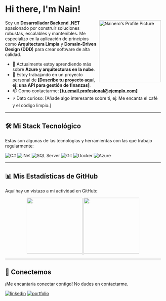 # Hi there, I'm Nain!

<a href="https://www.linkedin.com/in/aitor-nain-mendoza-vallejo/">
  <img align="right" alt="Nainero's Profile Picture" width="200px" src="https://avatars.githubusercontent.com/u/108929639?v=4" />
</a>

Soy un **Desarrollador Backend .NET** apasionado por construir soluciones robustas, escalables y mantenibles. Me especializo en la aplicación de principios como **Arquitectura Limpia** y **Domain-Driven Design (DDD)** para crear software de alta calidad.

- 🌱 Actualmente estoy aprendiendo más sobre **Azure y arquitecturas en la nube**.
- 🔭 Estoy trabajando en un proyecto personal de **[Describe tu proyecto aquí, ej: una API para gestión de finanzas]**.
- 📫 Cómo contactarme: **[tu.email.profesional@ejemplo.com]**
- ⚡ Dato curioso: [Añade algo interesante sobre ti, ej: Me encanta el café y el código limpio.]

---

## 🛠️ Mi Stack Tecnológico

Estas son algunas de las tecnologías y herramientas con las que trabajo regularmente:

![C#](https://img.shields.io/badge/c%23-%23239120.svg?style=for-the-badge&logo=c-sharp&logoColor=white)
![.Net](https://img.shields.io/badge/.NET-5C2D91?style=for-the-badge&logo=.net&logoColor=white)
![SQL Server](https://img.shields.io/badge/Microsoft%20SQL%20Server-CC2927?style=for-the-badge&logo=microsoft%20sql%20server&logoColor=white)
![Git](https://img.shields.io/badge/git-%23F05033.svg?style=for-the-badge&logo=git&logoColor=white)
![Docker](https://img.shields.io/badge/docker-%230db7ed.svg?style=for-the-badge&logo=docker&logoColor=white)
![Azure](https://img.shields.io/badge/azure-%230078D4.svg?style=for-the-badge&logo=microsoft%20azure&logoColor=white)

---

## 📊 Mis Estadísticas de GitHub

Aquí hay un vistazo a mi actividad en GitHub:

<p align="center">
  <a href="https://github.com/NainrDev">
    <img height="180em" src="https://github-readme-stats.vercel.app/api?username=NainrDev&show_icons=true&theme=dracula&include_all_commits=true&count_private=true"/>
    <img height="180em" src="https://github-readme-stats.vercel.app/api/top-langs/?username=NainrDev&layout=compact&langs_count=8&theme=dracula"/>
  </a>
</p>

---

## 🔗 Conectemos

¡Me encantaría conectar contigo! No dudes en contactarme.

[![linkedin](https://img.shields.io/badge/linkedin-0A66C2?style=for-the-badge&logo=linkedin&logoColor=white)](https://www.linkedin.com/in/aitor-nain-mendoza-vallejo/)
[![portfolio](https://img.shields.io/badge/mi_portfolio-000?style=for-the-badge&logo=ko-fi&logoColor=white)](https://nain9dev.github.io/)
